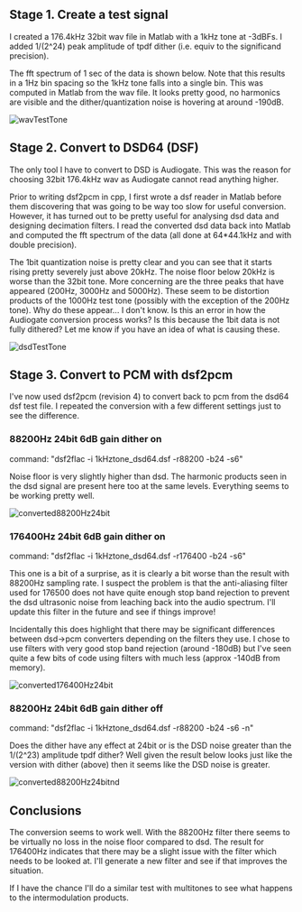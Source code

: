 ## Stage 1. Create a test signal

I created a 176.4kHz 32bit wav file in Matlab with a 1kHz tone at -3dBFs. I added 1/(2^24) peak amplitude of tpdf dither (i.e. equiv to the significand precision).

The fft spectrum of 1 sec of the data is shown below. Note that this results in a 1Hz bin spacing so the 1kHz tone falls into a single bin. This was computed in Matlab from the wav file. It looks pretty good, no harmonics are visible and the dither/quantization noise is hovering at around -190dB.

![wavTestTone](https://github.com/MarcoRavich/dsf2flac/assets/171307/8ce01c57-4604-43a0-9a52-cac5fa325ea0)


## Stage 2. Convert to DSD64 (DSF)

The only tool I have to convert to DSD is Audiogate. This was the reason for choosing 32bit 176.4kHz wav as Audiogate cannot read anything higher.

Prior to writing dsf2pcm in cpp, I first wrote a dsf reader in Matlab before them discovering that was going to be way too slow for useful conversion. However, it has turned out to be pretty useful for analysing dsd data and designing decimation filters. I read the converted dsd data back into Matlab and computed the fft spectrum of the data (all done at 64*44.1kHz and with double precision).

The 1bit quantization noise is pretty clear and you can see that it starts rising pretty severely just above 20kHz. The noise floor below 20kHz is worse than the 32bit tone. More concerning are the three peaks that have appeared (200Hz, 3000Hz and 5000Hz). These seem to be distortion products of the 1000Hz test tone (possibly with the exception of the 200Hz tone). Why do these appear... I don't know. Is this an error in how the Audiogate conversion process works? Is this because the 1bit data is not fully dithered? Let me know if you have an idea of what is causing these.

![dsdTestTone](https://github.com/MarcoRavich/dsf2flac/assets/171307/77283294-c728-4132-bef3-61d03253e21d)


## Stage 3. Convert to PCM with dsf2pcm

I've now used dsf2pcm (revision 4) to convert back to pcm from the dsd64 dsf test file. I repeated the conversion with a few different settings just to see the difference.

### 88200Hz 24bit 6dB gain dither on

command: "dsf2flac -i 1kHztone_dsd64.dsf -r88200 -b24 -s6"

Noise floor is very slightly higher than dsd. The harmonic products seen in the dsd signal are present here too at the same levels. Everything seems to be working pretty well.

![converted88200Hz24bit](https://github.com/MarcoRavich/dsf2flac/assets/171307/d7babe93-7876-4d74-ad80-a52bacc1a271)

### 176400Hz 24bit 6dB gain dither on

command: "dsf2flac -i 1kHztone_dsd64.dsf -r176400 -b24 -s6"

This one is a bit of a surprise, as it is clearly a bit worse than the result with 88200Hz sampling rate. I suspect the problem is that the anti-aliasing filter used for 176500 does not have quite enough stop band rejection to prevent the dsd ultrasonic noise from leaching back into the audio spectrum. I'll update this filter in the future and see if things improve!

Incidentally this does highlight that there may be significant differences between dsd->pcm converters depending on the filters they use. I chose to use filters with very good stop band rejection (around -180dB) but I've seen quite a few bits of code using filters with much less (approx -140dB from memory).

![converted176400Hz24bit](https://github.com/MarcoRavich/dsf2flac/assets/171307/9456f554-ef50-444a-80fa-412b90fa4c15)

### 88200Hz 24bit 6dB gain dither off

command: "dsf2flac -i 1kHztone_dsd64.dsf -r88200 -b24 -s6 -n"

Does the dither have any effect at 24bit or is the DSD noise greater than the 1/(2^23) amplitude tpdf dither? Well given the result below looks just like the version with dither (above) then it seems like the DSD noise is greater.

![converted88200Hz24bitnd](https://github.com/MarcoRavich/dsf2flac/assets/171307/09dcc040-2210-4617-baf2-54f8b87fe4e9)

## Conclusions

The conversion seems to work well. With the 88200Hz filter there seems to be virtually no loss in the noise floor compared to dsd. The result for 176400Hz indicates that there may be a slight issue with the filter which needs to be looked at. I'll generate a new filter and see if that improves the situation.

If I have the chance I'll do a similar test with multitones to see what happens to the intermodulation products.
